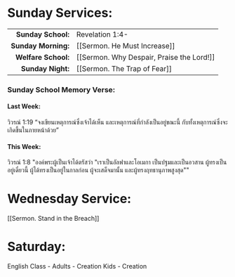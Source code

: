 

# Sunday Services:

| | |
| --:|:-- |
| **Sunday School:**  |	Revelation 1:4-
| **Sunday Morning:** |	[[Sermon. He Must Increase]]
| **Welfare School:** |	[[Sermon. Why Despair, Praise the Lord!]]
| **Sunday Night:**   |  [[Sermon. The Trap of Fear]]

### Sunday School Memory Verse:
#### Last Week: 

วิวรณ์ 1:19 “จงเขียนเหตุการณ์ซึ่งเจ้าได้เห็น และเหตุการณ์ที่กำลังเป็นอยู่ขณะนี้ กับทั้งเหตุการณ์ซึ่งจะเกิดขึ้นในภายหน้าด้วย”

#### This Week:

วิวรณ์ 1:8 "องค์พระผู้เป็นเจ้าได้ตรัสว่า "เราเป็นอัลฟาและโอเมกา เป็นปฐมและเป็นอวสาน ผู้ทรงเป็นอยู่เดี๋ยวนี้ ผู้ได้ทรงเป็นอยู่ในกาลก่อน ผู้จะเสด็จมานั้น และผู้ทรงฤทธานุภาพสูงสุด""

# Wednesday Service:
[[Sermon. Stand in the Breach]]

# Saturday:

English Class - Adults - Creation
                Kids - Creation
